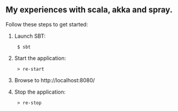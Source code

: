 ## My experiences with scala, akka and spray.


Follow these steps to get started:

1. Launch SBT:

        $ sbt

2. Start the application:

        > re-start

3. Browse to http://localhost:8080/

4. Stop the application:

        > re-stop